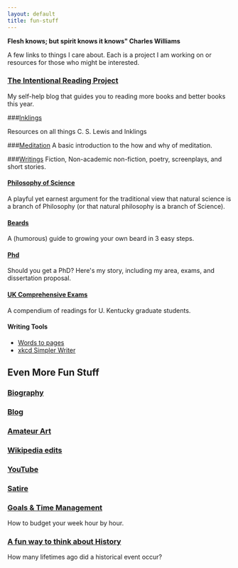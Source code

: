 ```yaml
---
layout: default
title: fun-stuff
---
```


**Flesh knows; but spirit knows it knows" Charles Williams**

A few links to things I care about. Each is a project I am working on or resources for those who might be interested.

### [The Intentional Reading Project](http://www.readingintentionally.com)

My self-help blog that guides you to reading more books and better books this year. 


###[Inklings](http://circularreason.github.io/inklings)

Resources on all things C. S. Lewis and Inklings
 
###[Meditation](http://www.keithbuhler.com/meditation)
A basic introduction to the how and why of meditation. 
 
###[Writings](http://www.keithbuhler.com/writings)
Fiction, Non-academic non-fiction, poetry, screenplays, and short stories. 
  
#### [Philosophy of Science](http://www.philosophyisscience.com)
A playful yet earnest argument for the traditional view that natural science is a branch of Philosophy (or that natural philosophy is a branch of Science). 

 
#### [Beards](http://www.keithbuhler.com/beard)
A (humorous) guide to growing your own beard in 3 easy steps. 

#### [Phd](http://www.keithbuhler.com/phd)
Should you get a PhD? Here's my story, including my area, exams, and dissertation proposal.  
 
 
#### [UK Comprehensive Exams](http://www.keithbuhler.com/comps)
A compendium of readings for U. Kentucky graduate students. 
 
#### Writing Tools
* [Words to pages](http://wordstopages.com/)
* [xkcd Simpler Writer](https://xkcd.com/simplewriter/)
 
 
## Even More Fun Stuff
 
### [Biography](http://circularreason.github.io/bio) ###

### [Blog](http://circularreason.github.io./blog) ###


### [Amateur Art](http://www.keithbuhler.com/art)

### [Wikipedia edits](http://https://en.wikipedia.org/wiki/User:CircularReason)

### [YouTube](https://www.youtube.com/channel/UCDxfeT2v6-kFM12T7zD-K9Q)

### [Satire](http://www.keithbuhler.com/writings)

### [Goals & Time Management](http://keithbuhler.com/goals/)

How to budget your week hour by hour. 
 
### [A fun way to think about History](https://docs.google.com/spreadsheets/d/1ZitnTtYNZLmUsKcQ0vu_cdzm_Plj5nupiyDrJEn4VV0/edit#gid=0)

How many lifetimes ago did a historical event occur?
